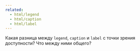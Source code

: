 ```yaml
---
related:
  - html/legend
  - html/caption
  - html/label
---
```


Какая разница между `legend`, `caption` и `label` с точки зрения доступности? Что между ними общего?
